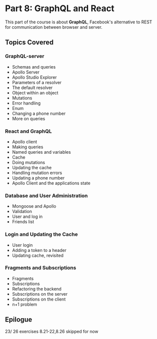 # Part 8: GraphQL and React

This part of the course is about **GraphQL**, Facebook's alternative to REST for communication between browser and server.

## Topics Covered

### GraphQL-server
- Schemas and queries
- Apollo Server
- Apollo Studio Explorer
- Parameters of a resolver
- The default resolver
- Object within an object
- Mutations
- Error handling
- Enum
- Changing a phone number
- More on queries

### React and GraphQL
- Apollo client
- Making queries
- Named queries and variables
- Cache
- Doing mutations
- Updating the cache
- Handling mutation errors
- Updating a phone number
- Apollo Client and the applications state

### Database and User Administration
- Mongoose and Apollo
- Validation
- User and log in
- Friends list

### Login and Updating the Cache
- User login
- Adding a token to a header
- Updating cache, revisited

### Fragments and Subscriptions
- Fragments
- Subscriptions
- Refactoring the backend
- Subscriptions on the server
- Subscriptions on the client
- n+1 problem

## Epilogue





23/ 26 exercises
8.21-22,8.26 skipped for now
